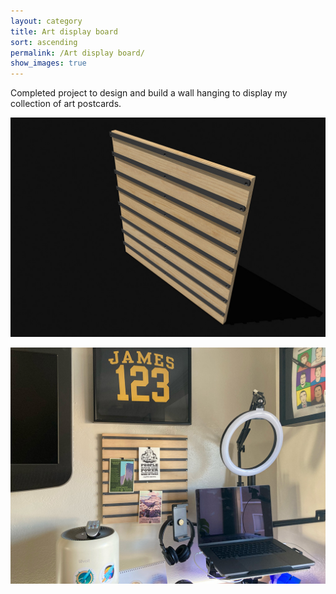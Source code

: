 ```yaml
---
layout: category
title: Art display board
sort: ascending
permalink: /Art display board/
show_images: true
---
```


Completed project to design and build a wall hanging to display my collection of art postcards.

![3D rendering of a 400mm x 400mm French cleat system with 8 rails from which to hang postcards and other small accessories. There is a single plywood panel with each rail running horizontally across the face.](/assets/art-display-board/display-board-rendering.jpg)

![Photo of desk area with display board surrounded by other wall hangings and desk accoutrements](/assets/art-display-board/hanging-on-the-wall.jpg)

